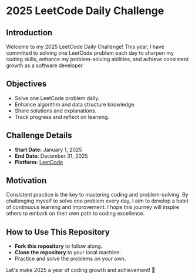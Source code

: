 # 2025 LeetCode Daily Challenge

## Introduction

Welcome to my 2025 LeetCode Daily Challenge! This year, I have committed to solving one LeetCode problem each day to sharpen my coding skills, enhance my problem-solving abilities, and achieve consistent growth as a software developer.

## Objectives

- Solve one LeetCode problem daily.
- Enhance algorithm and data structure knowledge.
- Share solutions and explanations.
- Track progress and reflect on learning.

## Challenge Details

- **Start Date:** January 1, 2025
- **End Date:** December 31, 2025
- **Platform:** [LeetCode](https://leetcode.com/)

## Motivation

Consistent practice is the key to mastering coding and problem-solving. By challenging myself to solve one problem every day, I aim to develop a habit of continuous learning and improvement. I hope this journey will inspire others to embark on their own path to coding excellence.

## How to Use This Repository

- **Fork this repository** to follow along.
- **Clone the repository** to your local machine.
- Practice and solve the problems on your own.

Let's make 2025 a year of coding growth and achievement! 🚀

